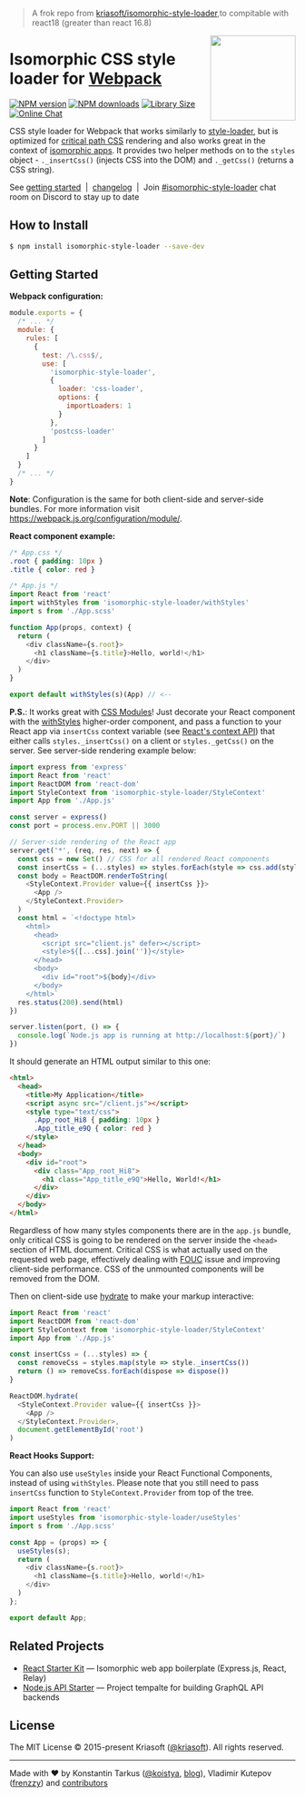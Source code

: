 > A frok repo from [kriasoft/isomorphic-style-loader](https://github.com/kriasoft/isomorphic-style-loader),to compitable with react18 (greater than react 16.8)
<img width="150" height="150" align="right" src="https://raw.githubusercontent.com/kriasoft/isomorphic-style -loader/8fe56ef8fba794e00bfbc9b6d731edf0f572d4e7/logo.png" />

# Isomorphic CSS style loader for [Webpack](http://webpack.github.io)

[![NPM version](https://img.shields.io/npm/v/isomorphic-style-loader.svg)](https://www.npmjs.com/package/isomorphic-style-loader)
[![NPM downloads](https://img.shields.io/npm/dw/isomorphic-style-loader.svg)](https://www.npmjs.com/package/isomorphic-style-loader)
[![Library Size](https://img.shields.io/github/size/kriasoft/isomorphic-style-loader/src/withStyles.js.svg)](https://bundlephobia.com/result?p=isomorphic-style-loader)
[![Online Chat](https://img.shields.io/discord/643523529131950086?label=Chat)](https://discord.gg/UFkeXwsARY)

CSS style loader for Webpack that works similarly to
[style-loader](https://github.com/webpack/style-loader), but is optimized for
[critical path CSS](https://developers.google.com/web/fundamentals/performance/critical-rendering-path/)
rendering and also works great in the context of
[isomorphic apps](http://nerds.airbnb.com/isomorphic-javascript-future-web-apps/).
It provides two helper methods on to the `styles` object - `._insertCss()`
(injects CSS into the DOM) and `._getCss()` (returns a CSS string).

See [getting started](#getting-started) &nbsp;|&nbsp; [changelog](CHANGELOG.md) &nbsp;|&nbsp;
Join [#isomorphic-style-loader](https://discord.gg/UFkeXwsARY)
chat room on Discord to stay up to date

## How to Install

```bash
$ npm install isomorphic-style-loader --save-dev
```

## Getting Started

**Webpack configuration:**

```js
module.exports = {
  /* ... */
  module: {
    rules: [
      {
        test: /\.css$/,
        use: [
          'isomorphic-style-loader',
          {
            loader: 'css-loader',
            options: {
              importLoaders: 1
            }
          },
          'postcss-loader'
        ]
      }
    ]
  }
  /* ... */
}
```

**Note**: Configuration is the same for both client-side and server-side bundles. For more
information visit https://webpack.js.org/configuration/module/.

**React component example:**

```css
/* App.css */
.root { padding: 10px }
.title { color: red }
```

```js
/* App.js */
import React from 'react'
import withStyles from 'isomorphic-style-loader/withStyles'
import s from './App.scss'

function App(props, context) {
  return (
    <div className={s.root}>
      <h1 className={s.title}>Hello, world!</h1>
    </div>
  )
}

export default withStyles(s)(App) // <--
```

**P.S.**: It works great with [CSS Modules](https://github.com/css-modules/css-modules)!
Just decorate your React component with the
[withStyles](https://github.com/kriasoft/isomorphic-style-loader/blob/master/src/withStyles.js)
higher-order component, and pass a function to your React app via `insertCss`
context variable (see [React's context API](https://reactjs.org/docs/context.html))
that either calls `styles._insertCss()` on a client or `styles._getCss()`
on the server. See server-side rendering example below:

```js
import express from 'express'
import React from 'react'
import ReactDOM from 'react-dom'
import StyleContext from 'isomorphic-style-loader/StyleContext'
import App from './App.js'

const server = express()
const port = process.env.PORT || 3000

// Server-side rendering of the React app
server.get('*', (req, res, next) => {
  const css = new Set() // CSS for all rendered React components
  const insertCss = (...styles) => styles.forEach(style => css.add(style._getCss()))
  const body = ReactDOM.renderToString(
    <StyleContext.Provider value={{ insertCss }}>
      <App />
    </StyleContext.Provider>
  )
  const html = `<!doctype html>
    <html>
      <head>
        <script src="client.js" defer></script>
        <style>${[...css].join('')}</style>
      </head>
      <body>
        <div id="root">${body}</div>
      </body>
    </html>`
  res.status(200).send(html)
})

server.listen(port, () => {
  console.log(`Node.js app is running at http://localhost:${port}/`)
})
```

It should generate an HTML output similar to this one:

```html
<html>
  <head>
    <title>My Application</title>
    <script async src="/client.js"></script>
    <style type="text/css">
      .App_root_Hi8 { padding: 10px }
      .App_title_e9Q { color: red }
    </style>
  </head>
  <body>
    <div id="root">
      <div class="App_root_Hi8">
        <h1 class="App_title_e9Q">Hello, World!</h1>
      </div>
    </div>
  </body>
</html>
```

Regardless of how many styles components there are in the `app.js` bundle,
only critical CSS is going to be rendered on the server inside the `<head>`
section of HTML document. Critical CSS is what actually used on the
requested web page, effectively dealing with
[FOUC](https://en.wikipedia.org/wiki/Flash_of_unstyled_content)
issue and improving client-side performance.
CSS of the unmounted components will be removed from the DOM.

Then on client-side use [hydrate](https://reactjs.org/docs/react-dom.html#hydrate)
to make your markup interactive:

```js
import React from 'react'
import ReactDOM from 'react-dom'
import StyleContext from 'isomorphic-style-loader/StyleContext'
import App from './App.js'

const insertCss = (...styles) => {
  const removeCss = styles.map(style => style._insertCss())
  return () => removeCss.forEach(dispose => dispose())
}

ReactDOM.hydrate(
  <StyleContext.Provider value={{ insertCss }}>
    <App />
  </StyleContext.Provider>,
  document.getElementById('root')
)
```

**React Hooks Support:**

You can also use `useStyles` inside your React Functional Components, instead of using `withStyles`.
Please note that you still need to pass `insertCss` function to `StyleContext.Provider` from top of the tree.

```js
import React from 'react'
import useStyles from 'isomorphic-style-loader/useStyles'
import s from './App.scss'

const App = (props) => {
  useStyles(s);
  return (
    <div className={s.root}>
      <h1 className={s.title}>Hello, world!</h1>
    </div>
  )
};

export default App;
```

## Related Projects

* [React Starter Kit](https://github.com/kriasoft/react-starter-kit) —
  Isomorphic web app boilerplate (Express.js, React, Relay)
* [Node.js API Starter](https://github.com/kriasoft/nodejs-api-starter) —
  Project tempalte for building GraphQL API backends

## License

The MIT License © 2015-present Kriasoft ([@kriasoft](https://twitter.com/kriasoft)).
All rights reserved.

---
Made with ♥ by
Konstantin Tarkus ([@koistya](https://twitter.com/koistya), [blog](https://medium.com/@tarkus)),
Vladimir Kutepov ([frenzzy](https://github.com/frenzzy))
and [contributors](https://github.com/kriasoft/isomorphic-style-loader/graphs/contributors)
